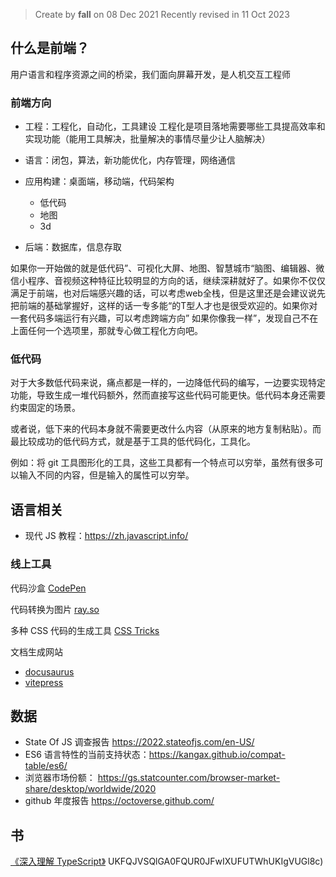 > Create by **fall** on 08 Dec 2021
> Recently revised in 11 Oct 2023

## 什么是前端？

用户语言和程序资源之间的桥梁，我们面向屏幕开发，是人机交互工程师

### 前端方向

- 工程：工程化，自动化，工具建设
  工程化是项目落地需要哪些工具提高效率和实现功能（能用工具解决，批量解决的事情尽量少让人脑解决）
- 语言：闭包，算法，新功能优化，内存管理，网络通信
- 应用构建：桌面端，移动端，代码架构
  - 低代码
  - 地图
  - 3d

- 后端：数据库，信息存取

如果你一开始做的就是低代码”、可视化大屏、地图、智慧城市“脑图、编辑器、微信小程序、音视频这种特征比较明显的方向的话，继续深耕就好了。如果你不仅仅满足于前端，也对后端感兴趣的话，可以考虑web全栈，但是这里还是会建议说先把前端的基础掌握好，这样的话一专多能“的T型人才也是很受欢迎的。如果你对一套代码多端运行有兴趣，可以考虑跨端方向”
如果你像我一样”，发现自己不在上面任何一个选项里，那就专心做工程化方向吧。

### 低代码

对于大多数低代码来说，痛点都是一样的，一边降低代码的编写，一边要实现特定功能，导致生成一堆代码额外，然而直接写这些代码可能更快。低代码本身还需要约束固定的场景。

或者说，低下来的代码本身就不需要更改什么内容（从原来的地方复制粘贴）。而最比较成功的低代码方式，就是基于工具的低代码化，工具化。

例如：将 git 工具图形化的工具，这些工具都有一个特点可以穷举，虽然有很多可以输入不同的内容，但是输入的属性可以穷举。

## 语言相关

- 现代 JS 教程：https://zh.javascript.info/

### 线上工具

代码沙盒 [CodePen](https://codepen.io/)

代码转换为图片 [ray.so](https://ray.so/)

多种 CSS 代码的生成工具 [CSS Tricks](https://qishaoxuan.github.io/css_tricks/)

文档生成网站

- [docusaurus](https://www.docusaurus.cn/)
- [vitepress](https://vitepress.dev/guide/what-is-vitepress)

## 数据

- State Of JS 调查报告 https://2022.stateofjs.com/en-US/
- ES6 语言特性的当前支持状态：https://kangax.github.io/compat-table/es6/
- 浏览器市场份额： https://gs.statcounter.com/browser-market-share/desktop/worldwide/2020
- github 年度报告 https://octoverse.github.com/

## 书

[《深入理解 TypeScript》](https://jkchao.github.io/typescript-book-chinese/)
UKFQJVSQlGA0FQUR0JFwIXUFUTWhUKIgVUGl8c)
